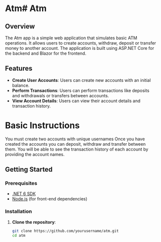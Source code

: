 # Atm# Atm

## Overview

The Atm app is a simple web application that simulates basic ATM operations. It allows users to create accounts, withdraw, deposit or transfer money to another account. The application is built using ASP.NET Core for the backend and Blazor for the frontend.
## Features

- **Create User Accounts**: Users can create new accounts with an initial balance.
- **Perform Transactions**: Users can perform transactions like deposits and withdrawals or transfers between accounts.
- **View Account Details**: Users can view their account details and transaction history.

# Basic Instructions 
You must create two accounts with unique usernames Once you have created the accounts you can deposit, withdraw and transfer between them. 
You will be able to see the transaction history of each account by providing the account names. 

## Getting Started

### Prerequisites

- [.NET 6 SDK](https://dotnet.microsoft.com/download/dotnet/6.0)
- [Node.js](https://nodejs.org/) (for front-end dependencies)

### Installation

1. **Clone the repository**:
   ```sh
   git clone https://github.com/yourusername/atm.git
   cd atm
